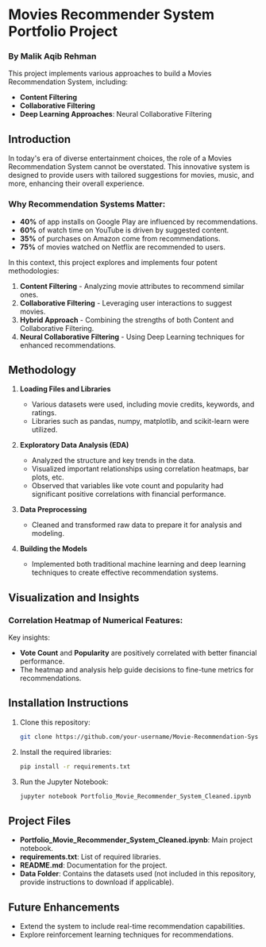 # Movies Recommender System Portfolio Project

### By Malik Aqib Rehman

This project implements various approaches to build a Movies Recommendation System, including:

- **Content Filtering**
- **Collaborative Filtering**
- **Deep Learning Approaches**: Neural Collaborative Filtering

## Introduction

In today's era of diverse entertainment choices, the role of a Movies Recommendation System cannot be overstated. This innovative system is designed to provide users with tailored suggestions for movies, music, and more, enhancing their overall experience. 

### Why Recommendation Systems Matter:
- **40%** of app installs on Google Play are influenced by recommendations.
- **60%** of watch time on YouTube is driven by suggested content.
- **35%** of purchases on Amazon come from recommendations.
- **75%** of movies watched on Netflix are recommended to users.

In this context, this project explores and implements four potent methodologies:
1. **Content Filtering** - Analyzing movie attributes to recommend similar ones.
2. **Collaborative Filtering** - Leveraging user interactions to suggest movies.
3. **Hybrid Approach** - Combining the strengths of both Content and Collaborative Filtering.
4. **Neural Collaborative Filtering** - Using Deep Learning techniques for enhanced recommendations.

## Methodology

1. **Loading Files and Libraries**
   - Various datasets were used, including movie credits, keywords, and ratings.
   - Libraries such as pandas, numpy, matplotlib, and scikit-learn were utilized.

2. **Exploratory Data Analysis (EDA)**
   - Analyzed the structure and key trends in the data.
   - Visualized important relationships using correlation heatmaps, bar plots, etc.
   - Observed that variables like vote count and popularity had significant positive correlations with financial performance.

3. **Data Preprocessing**
   - Cleaned and transformed raw data to prepare it for analysis and modeling.

4. **Building the Models**
   - Implemented both traditional machine learning and deep learning techniques to create effective recommendation systems.

## Visualization and Insights

### Correlation Heatmap of Numerical Features:
Key insights:
- **Vote Count** and **Popularity** are positively correlated with better financial performance.
- The heatmap and analysis help guide decisions to fine-tune metrics for recommendations.

## Installation Instructions

1. Clone this repository:
   ```bash
   git clone https://github.com/your-username/Movie-Recommendation-System.git
   ```
2. Install the required libraries:
   ```bash
   pip install -r requirements.txt
   ```

3. Run the Jupyter Notebook:
   ```bash
   jupyter notebook Portfolio_Movie_Recommender_System_Cleaned.ipynb
   ```

## Project Files

- **Portfolio_Movie_Recommender_System_Cleaned.ipynb**: Main project notebook.
- **requirements.txt**: List of required libraries.
- **README.md**: Documentation for the project.
- **Data Folder**: Contains the datasets used (not included in this repository, provide instructions to download if applicable).

## Future Enhancements

- Extend the system to include real-time recommendation capabilities.
- Explore reinforcement learning techniques for recommendations.
